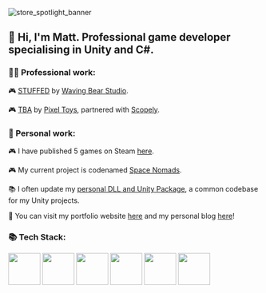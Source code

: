 ![store_spotlight_banner](https://github.com/user-attachments/assets/227e2390-ef4f-4706-b455-ea21322ceb65)

## 👋 Hi, I'm Matt. Professional game developer specialising in Unity and C#.

### 👨‍💻 Professional work:

🎮 [STUFFED](https://store.steampowered.com/app/1243200/) by [Waving Bear Studio](https://www.wavingbearstudio.com/).

🎮 [TBA](https://media.makeameme.org/created/mind-your-business-5df54c6dfd.jpg) by [Pixel Toys](https://pixeltoys.com/), partnered with [Scopely](https://www.scopely.com/).

### 🎨 Personal work:

🎮 I have published 5 games on Steam [here](https://store.steampowered.com/curator/33022111).

🎮 My current project is codenamed [Space Nomads](https://matthewvaleblog.wordpress.com/current-project/).

📚 I often update my [personal DLL and Unity Package](https://github.com/MattVale1/RPSLib), a common codebase for my Unity projects.

💼 You can visit my portfolio website [here](https://www.matthewvale.me/) and my personal blog [here](https://matthewvaleblog.wordpress.com/)!

### 📚 Tech Stack:
<img src="https://github.com/user-attachments/assets/d9e2f1b2-1eca-4ed8-903a-763bb7b63dda" width="64">
<img src="https://github.com/user-attachments/assets/9f1989e4-e5be-4d13-b787-8280b462872b" width="64">
<img src="https://github.com/user-attachments/assets/8ee1413e-24fe-46e7-b802-bc3ec7b2f24b" width="64">
<img src="https://github.com/user-attachments/assets/b51ee93d-d3ce-4a00-b798-b32112197bc3" width="64">
<img src="https://github.com/user-attachments/assets/bd48448e-03ec-49ea-ad0a-04b2099aa23f" width="64">
<img src="https://github.com/user-attachments/assets/e2c3208a-6329-4fad-91f9-953d05be4b9c" width="64">
